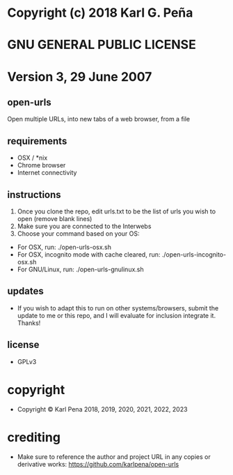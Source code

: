 #              Copyright (c) 2018 Karl G. Peña
#                GNU GENERAL PUBLIC LICENSE
#                   Version 3, 29 June 2007


## open-urls
Open multiple URLs, into new tabs of a web browser, from a file

## requirements
- OSX / *nix
- Chrome browser
- Internet connectivity

## instructions 
1. Once you clone the repo, edit urls.txt to be the list of urls you wish to open (remove blank lines)
2. Make sure you are connected to the Interwebs
3. Choose your command based on your OS:  
  - For OSX, run:   ./open-urls-osx.sh
  - For OSX, incognito mode with cache cleared, run:   ./open-urls-incognito-osx.sh
  - For GNU/Linux, run:   ./open-urls-gnulinux.sh

## updates
- If you wish to adapt this to run on other systems/browsers, submit the update to me or this repo, and I will evaluate for inclusion
integrate it. Thanks!

## license
- GPLv3

# copyright 
- Copyright © Karl Pena 2018, 2019, 2020, 2021, 2022, 2023

# crediting
- Make sure to reference the author and project URL in any copies or derivative works: https://github.com/karlpena/open-urls
